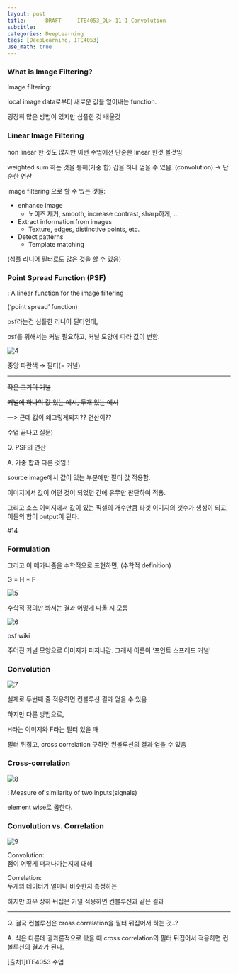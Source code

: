 ```yaml
---
layout: post
title: -----DRAFT-----ITE4053_DL> 11-1 Convolution 
subtitle: 
categories: DeepLearning
tags: [DeepLearning, ITE4053]
use_math: true
---
```


### What is Image Filtering?

Image filtering: 

local image data로부터 새로운 값을 얻어내는 function.

굉장히 많은 방법이 있지만 심플한 것 배울것

### Linear Image Filtering

non linear 한 것도 많지만 이번 수업에선 단순한 linear 한것 볼것임

weighted sum 하는 것을 통해(가중 합) 갑을 하나 얻을 수 있음. (convolution) → 단순한 연산 

image filtering 으로 할 수 있는 것들:

- enhance image
    - 노이즈 제거, smooth, increase contrast, sharp하게, …
- Extract information from images
    - Texture, edges, distinctive points, etc.
- Detect patterns
    - Template matching

(심플 리니어 필터로도 많은 것을 할 수 있음)

### Point Spread Function (PSF)

: A linear function for the image filtering

(‘point spread’ function)

psf라는건 심플한 리니어 필터인데, 

psf를 위해서는 커널 필요하고, 커널 모양에 따라 값이 변함.

![4][4]

중앙 파란색 → 필터(= 커널)

----

~~작은 크기의 커널~~

~~커널에 하나의 값 있는 예시, 두개 있는 예시~~

—> 근데 값이 왜그렇게되지?? 연산이??

수업 끝나고 질문\)

Q. PSF의 연산

A. 가중 합과 다른 것임!!

source image에서 값이 있는 부분에만 필터 값 적용함.

이미지에서 값이 어떤 것이 되었던 간에 유무만 판단하여 적용.

그리고 소스 이미지에서 값이 있는 픽셀의 개수만큼 타겟 이미지의 갯수가 생성이 되고, 이들의 합이 output이 된다. 

#14

### Formulation

그리고 이 메카니즘을 수학적으로 표현하면, (수학적 definition)

G = H * F

![5][5]

수학적 정의만 봐서는 결과 어떻게 나올 지 모름


![6][6]

psf wiki

주어진 커널 모양으로 이미지가 퍼저나감. 그래서 이름이 ‘포인트 스프레드 커널’

### Convolution

![7][7]

실제로 두번째 줄 적용하면 컨볼루션 결과 얻을 수 있음

하지만 다른 방법으로,

H라는 이미지와 F라는 필터 있을 때

필터 뒤집고, cross correlation 구하면 컨볼루션의 결과 얻을 수 있음


### Cross-correlation

![8][8]

: Measure of similarity of two inputs(signals)

element wise로 곱한다.

### Convolution vs. Correlation

![9][9]


Convolution:   
점이 어떻게 퍼저나가는지에 대해

Correlation:  
두개의 데이터가 얼마나 비슷한지 측정하는

하지만 좌우 상하 뒤집은 커널 적용하면 컨볼루션과 같은 결과

---

Q. 결국 컨볼루션은 cross correlation을 필터 뒤집어서 하는 것..?

A. 식은 다른데 결과론적으로 봤을 때 cross correlation의 필터 뒤집어서 적용하면 컨볼루션의 결과가 된다.


[4]: /assets/images/post_img/2023-04-06-2Convolution/4.png
[5]: /assets/images/post_img/2023-04-06-2Convolution/5.png
[6]: /assets/images/post_img/2023-04-06-2Convolution/6.png
[7]: /assets/images/post_img/2023-04-06-2Convolution/7.png
[8]: /assets/images/post_img/2023-04-06-2Convolution/8.png
[9]: /assets/images/post_img/2023-04-06-2Convolution/9.png


[출처1]ITE4053 수업






